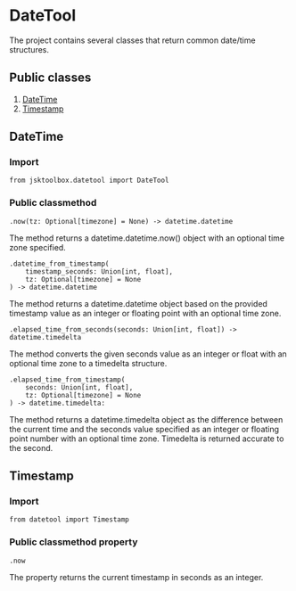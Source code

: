 # DateTool

The project contains several classes that return common date/time structures.

## Public classes
1. [DateTime](https://github.com/Szumak75/JskToolBox/blob/1.0.14/docs/DateTool.md#datetime)
1. [Timestamp](https://github.com/Szumak75/JskToolBox/blob/1.0.14/docs/DateTool.md#timestamp)

## DateTime

### Import
```
from jsktoolbox.datetool import DateTool
```

### Public classmethod
```
.now(tz: Optional[timezone] = None) -> datetime.datetime
```
The method returns a datetime.datetime.now() object with an optional time zone specified.

```
.datetime_from_timestamp(
    timestamp_seconds: Union[int, float],
    tz: Optional[timezone] = None
) -> datetime.datetime
```
The method returns a datetime.datetime object based on the provided timestamp value as an integer or floating point with an optional time zone.

```
.elapsed_time_from_seconds(seconds: Union[int, float]) -> datetime.timedelta
```
The method converts the given seconds value as an integer or float with an optional time zone to a timedelta structure.

```
.elapsed_time_from_timestamp(
    seconds: Union[int, float],
    tz: Optional[timezone] = None
) -> datetime.timedelta:
```
The method returns a datetime.timedelta object as the difference between the current time and the seconds value specified as an integer or floating point number with an optional time zone.
Timedelta is returned accurate to the second.

## Timestamp

### Import
```
from datetool import Timestamp
```

### Public classmethod property
```
.now
```
The property returns the current timestamp in seconds as an integer.
